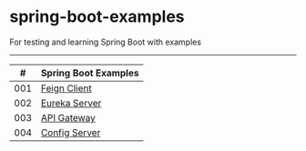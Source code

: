 #  spring-boot-examples
For testing and learning Spring Boot with examples

---

|  #  | Spring Boot Examples |
| --- | -------------------- | 
| 001 | [Feign Client](./feign-client) |
| 002 | [Eureka Server](./eureka-server) |
| 003 | [API Gateway](./api-gateway) |
| 004 | [Config Server](./config-server) |